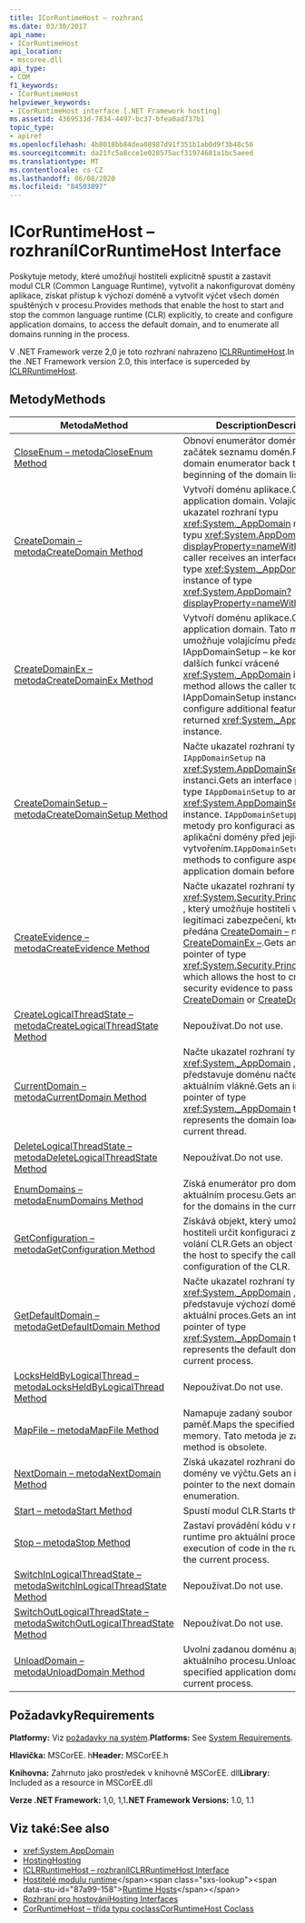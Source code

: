 ```yaml
---
title: ICorRuntimeHost – rozhraní
ms.date: 03/30/2017
api_name:
- ICorRuntimeHost
api_location:
- mscoree.dll
api_type:
- COM
f1_keywords:
- ICorRuntimeHost
helpviewer_keywords:
- ICorRuntimeHost interface [.NET Framework hosting]
ms.assetid: 4369533d-7834-4497-bc37-bfea0ad737b1
topic_type:
- apiref
ms.openlocfilehash: 4b8018bb84dea08987d91f351b1ab0d9f3b48c56
ms.sourcegitcommit: da21fc5a8cce1e028575acf31974681a1bc5aeed
ms.translationtype: MT
ms.contentlocale: cs-CZ
ms.lasthandoff: 06/08/2020
ms.locfileid: "84503897"
---
```

# <a name="icorruntimehost-interface"></a><span data-ttu-id="87a99-102">ICorRuntimeHost – rozhraní</span><span class="sxs-lookup"><span data-stu-id="87a99-102">ICorRuntimeHost Interface</span></span>
<span data-ttu-id="87a99-103">Poskytuje metody, které umožňují hostiteli explicitně spustit a zastavit modul CLR (Common Language Runtime), vytvořit a nakonfigurovat domény aplikace, získat přístup k výchozí doméně a vytvořit výčet všech domén spuštěných v procesu.</span><span class="sxs-lookup"><span data-stu-id="87a99-103">Provides methods that enable the host to start and stop the common language runtime (CLR) explicitly, to create and configure application domains, to access the default domain, and to enumerate all domains running in the process.</span></span>  
  
 <span data-ttu-id="87a99-104">V .NET Framework verze 2,0 je toto rozhraní nahrazeno [ICLRRuntimeHost](iclrruntimehost-interface.md).</span><span class="sxs-lookup"><span data-stu-id="87a99-104">In the .NET Framework version 2.0, this interface is superceded by [ICLRRuntimeHost](iclrruntimehost-interface.md).</span></span>  
  
## <a name="methods"></a><span data-ttu-id="87a99-105">Metody</span><span class="sxs-lookup"><span data-stu-id="87a99-105">Methods</span></span>  
  
|<span data-ttu-id="87a99-106">Metoda</span><span class="sxs-lookup"><span data-stu-id="87a99-106">Method</span></span>|<span data-ttu-id="87a99-107">Description</span><span class="sxs-lookup"><span data-stu-id="87a99-107">Description</span></span>|  
|------------|-----------------|  
|[<span data-ttu-id="87a99-108">CloseEnum – metoda</span><span class="sxs-lookup"><span data-stu-id="87a99-108">CloseEnum Method</span></span>](icorruntimehost-closeenum-method.md)|<span data-ttu-id="87a99-109">Obnoví enumerátor domény zpátky na začátek seznamu domén.</span><span class="sxs-lookup"><span data-stu-id="87a99-109">Resets a domain enumerator back to the beginning of the domain list.</span></span>|  
|[<span data-ttu-id="87a99-110">CreateDomain – metoda</span><span class="sxs-lookup"><span data-stu-id="87a99-110">CreateDomain Method</span></span>](icorruntimehost-createdomain-method.md)|<span data-ttu-id="87a99-111">Vytvoří doménu aplikace.</span><span class="sxs-lookup"><span data-stu-id="87a99-111">Creates an application domain.</span></span> <span data-ttu-id="87a99-112">Volající obdrží ukazatel rozhraní typu <xref:System._AppDomain> na instanci typu <xref:System.AppDomain?displayProperty=nameWithType> .</span><span class="sxs-lookup"><span data-stu-id="87a99-112">The caller receives an interface pointer of type <xref:System._AppDomain> to an instance of type <xref:System.AppDomain?displayProperty=nameWithType>.</span></span>|  
|[<span data-ttu-id="87a99-113">CreateDomainEx – metoda</span><span class="sxs-lookup"><span data-stu-id="87a99-113">CreateDomainEx Method</span></span>](icorruntimehost-createdomainex-method.md)|<span data-ttu-id="87a99-114">Vytvoří doménu aplikace.</span><span class="sxs-lookup"><span data-stu-id="87a99-114">Creates an application domain.</span></span> <span data-ttu-id="87a99-115">Tato metoda umožňuje volajícímu předat instanci IAppDomainSetup – ke konfiguraci dalších funkcí vrácené <xref:System._AppDomain> instance.</span><span class="sxs-lookup"><span data-stu-id="87a99-115">This method allows the caller to pass an IAppDomainSetup instance to configure additional features of the returned <xref:System._AppDomain> instance.</span></span>|  
|[<span data-ttu-id="87a99-116">CreateDomainSetup – metoda</span><span class="sxs-lookup"><span data-stu-id="87a99-116">CreateDomainSetup Method</span></span>](icorruntimehost-createdomainsetup-method.md)|<span data-ttu-id="87a99-117">Načte ukazatel rozhraní typu `IAppDomainSetup` na <xref:System.AppDomainSetup> instanci.</span><span class="sxs-lookup"><span data-stu-id="87a99-117">Gets an interface pointer of type `IAppDomainSetup` to an <xref:System.AppDomainSetup> instance.</span></span> <span data-ttu-id="87a99-118">`IAppDomainSetup`poskytuje metody pro konfiguraci aspektů aplikační domény před jejich vytvořením.</span><span class="sxs-lookup"><span data-stu-id="87a99-118">`IAppDomainSetup` provides methods to configure aspects of an application domain before it is created.</span></span>|  
|[<span data-ttu-id="87a99-119">CreateEvidence – metoda</span><span class="sxs-lookup"><span data-stu-id="87a99-119">CreateEvidence Method</span></span>](icorruntimehost-createevidence-method.md)|<span data-ttu-id="87a99-120">Načte ukazatel rozhraní typu <xref:System.Security.Principal.IIdentity> , který umožňuje hostiteli vytvořit legitimaci zabezpečení, která bude předána [CreateDomain –](icorruntimehost-createdomain-method.md) nebo [CreateDomainEx –](icorruntimehost-createdomainex-method.md).</span><span class="sxs-lookup"><span data-stu-id="87a99-120">Gets an interface pointer of type <xref:System.Security.Principal.IIdentity>, which allows the host to create security evidence to pass to [CreateDomain](icorruntimehost-createdomain-method.md) or [CreateDomainEx](icorruntimehost-createdomainex-method.md).</span></span>|  
|[<span data-ttu-id="87a99-121">CreateLogicalThreadState – metoda</span><span class="sxs-lookup"><span data-stu-id="87a99-121">CreateLogicalThreadState Method</span></span>](icorruntimehost-createlogicalthreadstate-method.md)|<span data-ttu-id="87a99-122">Nepoužívat.</span><span class="sxs-lookup"><span data-stu-id="87a99-122">Do not use.</span></span>|  
|[<span data-ttu-id="87a99-123">CurrentDomain – metoda</span><span class="sxs-lookup"><span data-stu-id="87a99-123">CurrentDomain Method</span></span>](icorruntimehost-currentdomain-method.md)|<span data-ttu-id="87a99-124">Načte ukazatel rozhraní typu <xref:System._AppDomain> , který představuje doménu načtenou v aktuálním vlákně.</span><span class="sxs-lookup"><span data-stu-id="87a99-124">Gets an interface pointer of type <xref:System._AppDomain> that represents the domain loaded on the current thread.</span></span>|  
|[<span data-ttu-id="87a99-125">DeleteLogicalThreadState – metoda</span><span class="sxs-lookup"><span data-stu-id="87a99-125">DeleteLogicalThreadState Method</span></span>](icorruntimehost-deletelogicalthreadstate-method.md)|<span data-ttu-id="87a99-126">Nepoužívat.</span><span class="sxs-lookup"><span data-stu-id="87a99-126">Do not use.</span></span>|  
|[<span data-ttu-id="87a99-127">EnumDomains – metoda</span><span class="sxs-lookup"><span data-stu-id="87a99-127">EnumDomains Method</span></span>](icorruntimehost-enumdomains-method.md)|<span data-ttu-id="87a99-128">Získá enumerátor pro domény v aktuálním procesu.</span><span class="sxs-lookup"><span data-stu-id="87a99-128">Gets an enumerator for the domains in the current process.</span></span>|  
|[<span data-ttu-id="87a99-129">GetConfiguration – metoda</span><span class="sxs-lookup"><span data-stu-id="87a99-129">GetConfiguration Method</span></span>](icorruntimehost-getconfiguration-method.md)|<span data-ttu-id="87a99-130">Získává objekt, který umožňuje hostiteli určit konfiguraci zpětného volání CLR.</span><span class="sxs-lookup"><span data-stu-id="87a99-130">Gets an object that allows the host to specify the callback configuration of the CLR.</span></span>|  
|[<span data-ttu-id="87a99-131">GetDefaultDomain – metoda</span><span class="sxs-lookup"><span data-stu-id="87a99-131">GetDefaultDomain Method</span></span>](icorruntimehost-getdefaultdomain-method.md)|<span data-ttu-id="87a99-132">Načte ukazatel rozhraní typu <xref:System._AppDomain> , který představuje výchozí doménu pro aktuální proces.</span><span class="sxs-lookup"><span data-stu-id="87a99-132">Gets an interface pointer of type <xref:System._AppDomain> that represents the default domain for the current process.</span></span>|  
|[<span data-ttu-id="87a99-133">LocksHeldByLogicalThread – metoda</span><span class="sxs-lookup"><span data-stu-id="87a99-133">LocksHeldByLogicalThread Method</span></span>](icorruntimehost-locksheldbylogicalthread-method.md)|<span data-ttu-id="87a99-134">Nepoužívat.</span><span class="sxs-lookup"><span data-stu-id="87a99-134">Do not use.</span></span>|  
|[<span data-ttu-id="87a99-135">MapFile – metoda</span><span class="sxs-lookup"><span data-stu-id="87a99-135">MapFile Method</span></span>](icorruntimehost-mapfile-method.md)|<span data-ttu-id="87a99-136">Namapuje zadaný soubor na paměť.</span><span class="sxs-lookup"><span data-stu-id="87a99-136">Maps the specified file into memory.</span></span> <span data-ttu-id="87a99-137">Tato metoda je zastaralá.</span><span class="sxs-lookup"><span data-stu-id="87a99-137">This method is obsolete.</span></span>|  
|[<span data-ttu-id="87a99-138">NextDomain – metoda</span><span class="sxs-lookup"><span data-stu-id="87a99-138">NextDomain Method</span></span>](icorruntimehost-nextdomain-method.md)|<span data-ttu-id="87a99-139">Získá ukazatel rozhraní do další domény ve výčtu.</span><span class="sxs-lookup"><span data-stu-id="87a99-139">Gets an interface pointer to the next domain in the enumeration.</span></span>|  
|[<span data-ttu-id="87a99-140">Start – metoda</span><span class="sxs-lookup"><span data-stu-id="87a99-140">Start Method</span></span>](icorruntimehost-start-method.md)|<span data-ttu-id="87a99-141">Spustí modul CLR.</span><span class="sxs-lookup"><span data-stu-id="87a99-141">Starts the CLR.</span></span>|  
|[<span data-ttu-id="87a99-142">Stop – metoda</span><span class="sxs-lookup"><span data-stu-id="87a99-142">Stop Method</span></span>](icorruntimehost-stop-method.md)|<span data-ttu-id="87a99-143">Zastaví provádění kódu v modulu runtime pro aktuální proces.</span><span class="sxs-lookup"><span data-stu-id="87a99-143">Stops the execution of code in the runtime for the current process.</span></span>|  
|[<span data-ttu-id="87a99-144">SwitchInLogicalThreadState – metoda</span><span class="sxs-lookup"><span data-stu-id="87a99-144">SwitchInLogicalThreadState Method</span></span>](icorruntimehost-switchinlogicalthreadstate-method.md)|<span data-ttu-id="87a99-145">Nepoužívat.</span><span class="sxs-lookup"><span data-stu-id="87a99-145">Do not use.</span></span>|  
|[<span data-ttu-id="87a99-146">SwitchOutLogicalThreadState – metoda</span><span class="sxs-lookup"><span data-stu-id="87a99-146">SwitchOutLogicalThreadState Method</span></span>](icorruntimehost-switchoutlogicalthreadstate-method.md)|<span data-ttu-id="87a99-147">Nepoužívat.</span><span class="sxs-lookup"><span data-stu-id="87a99-147">Do not use.</span></span>|  
|[<span data-ttu-id="87a99-148">UnloadDomain – metoda</span><span class="sxs-lookup"><span data-stu-id="87a99-148">UnloadDomain Method</span></span>](icorruntimehost-unloaddomain-method.md)|<span data-ttu-id="87a99-149">Uvolní zadanou doménu aplikace z aktuálního procesu.</span><span class="sxs-lookup"><span data-stu-id="87a99-149">Unloads the specified application domain from the current process.</span></span>|  
  
## <a name="requirements"></a><span data-ttu-id="87a99-150">Požadavky</span><span class="sxs-lookup"><span data-stu-id="87a99-150">Requirements</span></span>  
 <span data-ttu-id="87a99-151">**Platformy:** Viz [požadavky na systém](../../get-started/system-requirements.md).</span><span class="sxs-lookup"><span data-stu-id="87a99-151">**Platforms:** See [System Requirements](../../get-started/system-requirements.md).</span></span>  
  
 <span data-ttu-id="87a99-152">**Hlavička:** MSCorEE. h</span><span class="sxs-lookup"><span data-stu-id="87a99-152">**Header:** MSCorEE.h</span></span>  
  
 <span data-ttu-id="87a99-153">**Knihovna:** Zahrnuto jako prostředek v knihovně MSCorEE. dll</span><span class="sxs-lookup"><span data-stu-id="87a99-153">**Library:** Included as a resource in MSCorEE.dll</span></span>  
  
 <span data-ttu-id="87a99-154">**Verze .NET Framework:** 1,0, 1,1</span><span class="sxs-lookup"><span data-stu-id="87a99-154">**.NET Framework Versions:** 1.0, 1.1</span></span>  
  
## <a name="see-also"></a><span data-ttu-id="87a99-155">Viz také:</span><span class="sxs-lookup"><span data-stu-id="87a99-155">See also</span></span>

- <xref:System.AppDomain>
- [<span data-ttu-id="87a99-156">Hosting</span><span class="sxs-lookup"><span data-stu-id="87a99-156">Hosting</span></span>](index.md)
- [<span data-ttu-id="87a99-157">ICLRRuntimeHost – rozhraní</span><span class="sxs-lookup"><span data-stu-id="87a99-157">ICLRRuntimeHost Interface</span></span>](iclrruntimehost-interface.md)
- <span data-ttu-id="87a99-158">[Hostitelé modulu runtime](https://docs.microsoft.com/previous-versions/dotnet/netframework-4.0/a51xd4ze(v=vs.100))</span><span class="sxs-lookup"><span data-stu-id="87a99-158">[Runtime Hosts](https://docs.microsoft.com/previous-versions/dotnet/netframework-4.0/a51xd4ze(v=vs.100))</span></span>
- [<span data-ttu-id="87a99-159">Rozhraní pro hostování</span><span class="sxs-lookup"><span data-stu-id="87a99-159">Hosting Interfaces</span></span>](hosting-interfaces.md)
- [<span data-ttu-id="87a99-160">CorRuntimeHost – třída typu coclass</span><span class="sxs-lookup"><span data-stu-id="87a99-160">CorRuntimeHost Coclass</span></span>](corruntimehost-coclass.md)
